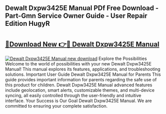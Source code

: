 ## Dewalt Dxpw3425E Manual PDf Free Download - Part-Gmn Service Owner Guide - User Repair Edition HugyR

# <h2><a href="http://bc39047.oget.top/?id=Dewalt+Dxpw3425E+Manual">🔗Download New 👉🔴 Dewalt Dxpw3425E Manual</a></h2>

[![Dewalt Dxpw3425E Manual new download](https://i.imgur.com/5g1atiW.png)](http://bc39047.oget.top/?id=Dewalt+Dxpw3425E+Manual)
Explore the Possibilities Welcome to the world of possibilities with your new Dewalt Dxpw3425E Manual! This manual explores its features, applications, and troubleshooting solutions. Important User Guide Dewalt Dxpw3425E Manual for Parents This guide provides important information for parents regarding the safe use of this product for children. Dewalt Dxpw3425E Manual advanced features include geolocation, smart alerts, customizable themes, and multi-device syncing, all easily controlled through the user-friendly and intuitive interface. Your Success is Our Goal Dewalt Dxpw3425E Manual. We are committed to ensuring your complete satisfaction.
